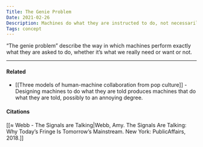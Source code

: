 ```yaml
---
Title: The Genie Problem
Date: 2021-02-26
Description: Machines do what they are instructed to do, not necessarily what we want them to do.
Tags: concept
---
```


“The genie problem” describe the way in which machines perform exactly what they are asked to do, whether it’s what we really need or want or not. 

---
#### Related
- [[Three models of human-machine collaboration from pop culture]] - Designing machines to do what they are told produces machines that do what they are told, possibly to an annoying degree.

#### Citations
[[≈ Webb - The Signals are Talking|Webb, Amy. The Signals Are Talking: Why Today’s Fringe Is Tomorrow’s Mainstream. New York: PublicAffairs, 2018.]]
